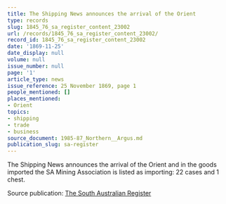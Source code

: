 ```yaml
---
title: The Shipping News announces the arrival of the Orient
type: records
slug: 1845_76_sa_register_content_23002
url: /records/1845_76_sa_register_content_23002/
record_id: 1845_76_sa_register_content_23002
date: '1869-11-25'
date_display: null
volume: null
issue_number: null
page: '1'
article_type: news
issue_reference: 25 November 1869, page 1
people_mentioned: []
places_mentioned:
- Orient
topics:
- shipping
- trade
- business
source_document: 1985-87_Northern__Argus.md
publication_slug: sa-register
---
```


The Shipping News announces the arrival of the Orient and in the goods imported the SA Mining Association is listed as importing: 22 cases and 1 chest.

Source publication: [The South Australian Register](/publications/sa-register/)

